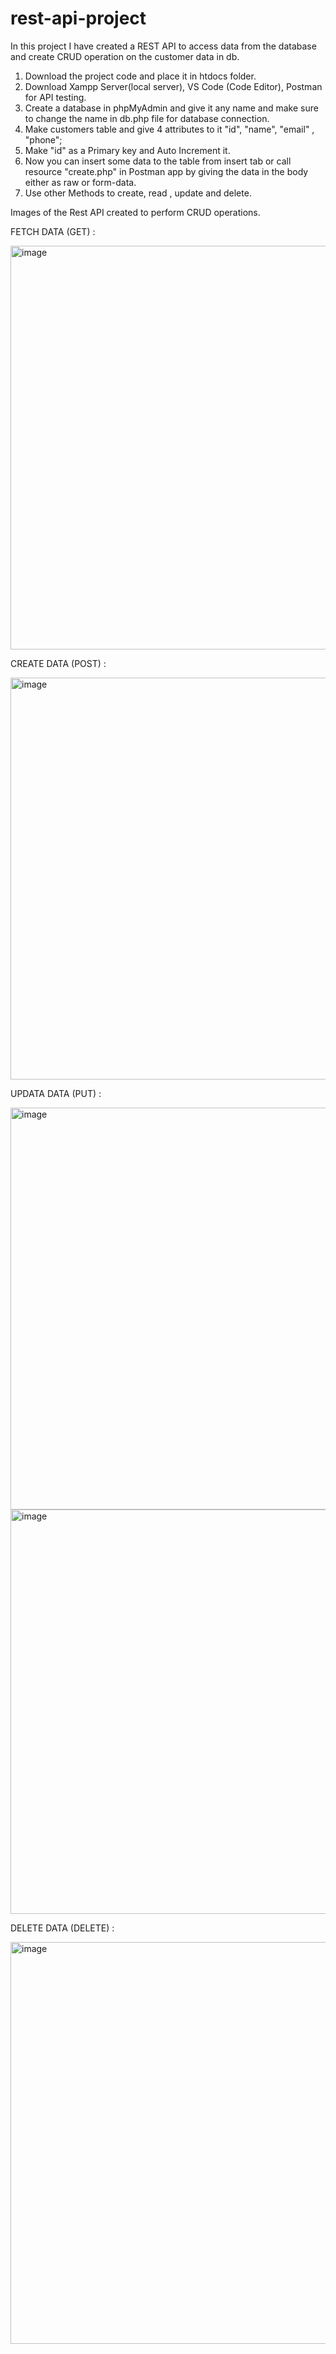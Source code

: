 # rest-api-project
In this project I have created a REST API to access data from the database and create CRUD operation on the customer data in db.

1) Download the project code and place it in htdocs folder.
2) Download Xampp Server(local server), VS Code (Code Editor), Postman for API testing.
3) Create a database in phpMyAdmin and give it any name and make sure to change the name in db.php file for database connection.
4) Make customers table and give 4 attributes to it "id", "name", "email" , "phone";
5) Make "id" as a Primary key and Auto Increment it.
6) Now you can insert some data to the table from insert tab or call resource "create.php" in Postman app by giving the data in the body either as raw or form-data.
7) Use other Methods to create, read , update and delete.

Images of the Rest API created to perform CRUD operations.

FETCH DATA (GET) :

<img width="646" alt="image" src="https://github.com/rihanshu/rest-api-project/assets/37378354/590d52fa-096d-49dd-920c-a47c972c3c1f">

CREATE DATA (POST) :

<img width="643" alt="image" src="https://github.com/rihanshu/rest-api-project/assets/37378354/e2b8fa8b-a0d5-40a3-9fa6-975e38f4e33e">

UPDATA DATA (PUT) :

<img width="643" alt="image" src="https://github.com/rihanshu/rest-api-project/assets/37378354/4e087b9d-cd17-42ea-baed-a768e54f7f4e">

<img width="647" alt="image" src="https://github.com/rihanshu/rest-api-project/assets/37378354/e3197bc8-704e-466e-844b-419884bf1f01">


DELETE DATA (DELETE) :

<img width="643" alt="image" src="https://github.com/rihanshu/rest-api-project/assets/37378354/cb691955-5650-48ba-9dea-9739995b75db">
